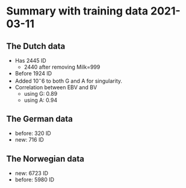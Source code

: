 # Summary with training data 2021-03-11
## The Dutch data
- Has 2445 ID
  - 2440 after removing Milk=999
- Before 1924 ID
- Added $10^-6$ to both G and A for singularity.
- Correlation between EBV and BV
  - using G: 0.89
  - using A: 0.94

## The German data
- before: 320 ID
- new: 716 ID

## The Norwegian data
- new: 6723 ID
- before: 5980 ID
